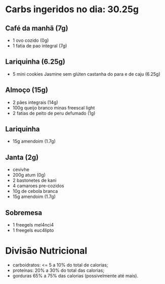 # Carbs ingeridos no dia: 30.25g

## Café da manhã (7g)

- 1 ovo cozido (0g)
- 1 fatia de pao integral (7g)


## Lariquinha (6.25g)

- 5 mini cookies Jasmine sem glúten castanha do para e de caju (6.25g)


## Almoço (15g)

- 2 pães integrais (14g)
- 100g queijo branco minas freescal light
- 2 fatias de peito de peru defumado (1g)

## Lariquinha

- 15g amendoim (1.7g)

## Janta (2g)

- cevivhe
- 200g atum (0g)
- 2 bastonetes de kani
- 4 camaroes pre-cozidos
- 10g de cebola branca
- 15g amendoim (1.7g)


## Sobremesa

- 1 freegels mel4nci4
- 1 freegels euc4lipto


# Divisão Nutricional

- carboidratos: <= 5 a 10% do total de calorias;
- proteínas: 20% a 30% do total das calorias;
- gorduras 65% a 75% das calorias (possivelmente até mais).